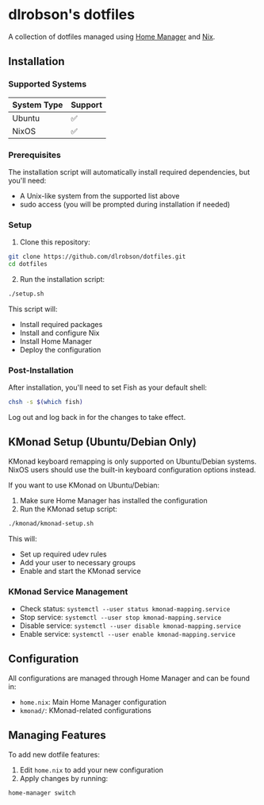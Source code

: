 # dlrobson's dotfiles

A collection of dotfiles managed using [Home Manager](https://github.com/nix-community/home-manager) and [Nix](https://nixos.org/).

## Installation

### Supported Systems

| System Type | Support |
|-------------|----|
| Ubuntu      | ✅ |
| NixOS       | ✅ |

### Prerequisites

The installation script will automatically install required dependencies, but you'll need:
- A Unix-like system from the supported list above
- sudo access (you will be prompted during installation if needed)

### Setup

1. Clone this repository:
```bash
git clone https://github.com/dlrobson/dotfiles.git
cd dotfiles
```

2. Run the installation script:
```bash
./setup.sh
```

This script will:
- Install required packages
- Install and configure Nix
- Install Home Manager
- Deploy the configuration

### Post-Installation

After installation, you'll need to set Fish as your default shell:
```bash
chsh -s $(which fish)
```

Log out and log back in for the changes to take effect.

## KMonad Setup (Ubuntu/Debian Only)

KMonad keyboard remapping is only supported on Ubuntu/Debian systems. NixOS users should use the built-in keyboard configuration options instead.

If you want to use KMonad on Ubuntu/Debian:

1. Make sure Home Manager has installed the configuration
2. Run the KMonad setup script:
```bash
./kmonad/kmonad-setup.sh
```

This will:
- Set up required udev rules
- Add your user to necessary groups
- Enable and start the KMonad service

### KMonad Service Management

- Check status: `systemctl --user status kmonad-mapping.service`
- Stop service: `systemctl --user stop kmonad-mapping.service`
- Disable service: `systemctl --user disable kmonad-mapping.service`
- Enable service: `systemctl --user enable kmonad-mapping.service`

## Configuration

All configurations are managed through Home Manager and can be found in:
- `home.nix`: Main Home Manager configuration
- `kmonad/`: KMonad-related configurations

## Managing Features

To add new dotfile features:
1. Edit `home.nix` to add your new configuration
2. Apply changes by running:
```bash
home-manager switch
```
